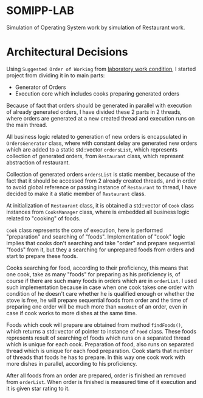 # SOMIPP-LAB
Simulation of Operating System work by simulation of Restaurant work.

# Architectural Decisions

Using `Suggested Order of Working` from  [laboratory work condition](https://github.com/mcosletjr/grand-somipp-lab#suggested-order-of-working-on-this-laboratory), I started project from dividing it in to main parts:
- Generator of Orders
- Execution core which includes cooks preparing generated orders

Because of fact that orders should be generated in parallel with execution of already generated orders, I have divided these 2 parts in 2 threads, where orders are generated at a new created thread and execution runs on the main thread.

All business logic related to generation of new orders is encapsulated in `OrdersGenerator` class, where with constant delay are generated new orders which
are added to a static std::vector `ordersList`, which represents collection of
generated orders, from `Restaurant` class, which represent abstraction of restaurant.

Collection of generated orders `ordersList` is static member, because of the fact
that it should be accessed from 2 already created threads, and in order to avoid
global reference or passing instance of `Restaurant` to thread, I have decided to
make it a static member of `Restaurant` class.

At initialization of `Restaurant` class, it is obtained a std::vector of `Cook` class instances from `CooksManager` class, where is embedded all business logic related to "cooking" of foods.

`Cook` class represents the core of execution, here is performed "preparation" and searching of "foods". Implementation of "cook" logic implies that cooks don't searching and take "order" and prepare sequential "foods" from it, but they a searching for unprepared foods from orders and start to prepare these foods.

Cooks searching for food, according to their proficiency, this means that one cook, take as many "foods" for preparing as his proficiency is, of course if there are such many foods in orders which are in `orderList`. I used such implementation because in case when one cook takes one order with condition of he doesn't care whether he is qualified enough or whether the stove is free, he will prepare sequential foods from order and the time of preparing one order will be much more than `maxWait` of an order, even in case if cook works to more dishes at the same time.

Foods which cook will prepare are obtained from method `findFoods()`, which returns a std::vector of pointer to instance of `Food` class. These foods represents result of searching of foods which runs on a separated thread which is unique for each cook. Preparation of food, also runs on separated thread which is unique for each food preparation. Cook starts that number of threads that foods he has to prepare. In this way one cook work with more dishes in parallel, according to his proficiency.

After all foods from an order are prepared, order is finished an removed from `orderList`. When order is finished is measured time of it execution and it is given star rating to it.

